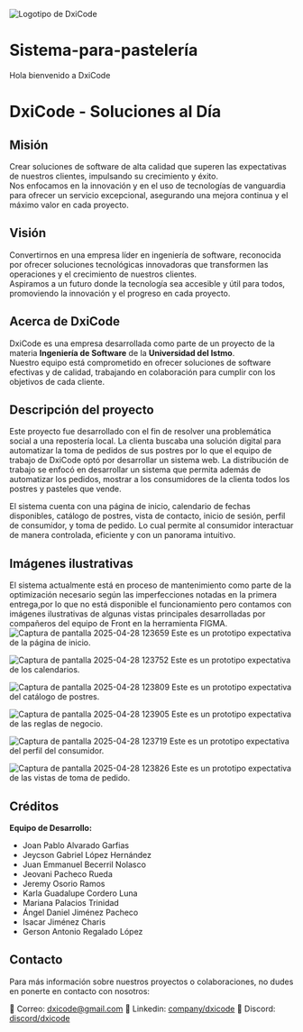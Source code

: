 ![Logotipo de DxiCode](https://i.ibb.co/FhcdjyJ/Logo-dxicode-transformed.png "DxiCode")

# Sistema-para-pastelería
Hola bienvenido a DxiCode

# DxiCode - Soluciones al Día

## Misión
Crear soluciones de software de alta calidad que superen las expectativas de nuestros clientes, impulsando su crecimiento y éxito.  
Nos enfocamos en la innovación y en el uso de tecnologías de vanguardia para ofrecer un servicio excepcional, asegurando una mejora continua y el máximo valor en cada proyecto.

## Visión
Convertirnos en una empresa líder en ingeniería de software, reconocida por ofrecer soluciones tecnológicas innovadoras que transformen las operaciones y el crecimiento de nuestros clientes.  
Aspiramos a un futuro donde la tecnología sea accesible y útil para todos, promoviendo la innovación y el progreso en cada proyecto.

## Acerca de DxiCode
DxiCode es una empresa desarrollada como parte de un proyecto de la materia **Ingeniería de Software** de la **Universidad del Istmo**.  
Nuestro equipo está comprometido en ofrecer soluciones de software efectivas y de calidad, trabajando en colaboración para cumplir con los objetivos de cada cliente.

## Descripción del proyecto
Este proyecto fue desarrollado con el fin de resolver una problemática social a una repostería local. La clienta buscaba una solución digital para automatizar la toma de pedidos de sus postres por lo que el equipo de trabajo de DxiCode optó por desarrollar un sistema web.
La distribución de trabajo se enfocó en desarrollar un sistema que permita además de automatizar los pedidos, mostrar a los consumidores de la clienta todos los postres y pasteles que vende.

El sistema cuenta con una página de inicio, calendario de fechas disponibles, catálogo de postres, vista de contacto, inicio de sesión, perfil de consumidor, y toma de pedido. Lo cual permite al consumidor interactuar de manera controlada, eficiente y con un panorama intuitivo.

## Imágenes ilustrativas
El sistema actualmente está en proceso de mantenimiento como parte de la optimización necesario según las imperfecciones notadas en la primera entrega,por lo que no está disponible el funcionamiento pero contamos con imágenes ilustrativas de algunas vistas principales desarrolladas por compañeros del equipo de Front en la herramienta FIGMA.
![Captura de pantalla 2025-04-28 123659](https://github.com/user-attachments/assets/c59ffcd8-da10-4cc5-9e51-7bfc53c09d41)
Este es un prototipo expectativa de la página de inicio.

![Captura de pantalla 2025-04-28 123752](https://github.com/user-attachments/assets/106d5cfd-1ddd-467b-a239-ee85379ee19d)
Este es un prototipo expectativa de los calendarios.

![Captura de pantalla 2025-04-28 123809](https://github.com/user-attachments/assets/b4d28cb8-d5fc-4c56-bd55-d89ea78701d7)
Este es un prototipo expectativa del catálogo de postres.

![Captura de pantalla 2025-04-28 123905](https://github.com/user-attachments/assets/06c4bc11-d912-4cc4-a153-db010b39779f)
Este es un prototipo expectativa de las reglas de negocio.

![Captura de pantalla 2025-04-28 123719](https://github.com/user-attachments/assets/a64cbb3d-3b6b-4528-807d-f2adf1973e2a)
Este es un prototipo expectativa del perfil del consumidor.

![Captura de pantalla 2025-04-28 123826](https://github.com/user-attachments/assets/ed0c78fb-d5bb-4b61-8503-a7aa2daa29c8)
Este es un prototipo expectativa de las vistas de toma de pedido.

## Créditos

**Equipo de Desarrollo:**
- Joan Pablo Alvarado Garfias
- Jeycson Gabriel López Hernández
- Juan Emmanuel Becerril Nolasco
- Jeovani Pacheco Rueda
- Jeremy Osorio Ramos
- Karla Guadalupe Cordero Luna
- Mariana Palacios Trinidad
- Ángel Daniel Jiménez Pacheco
- Isacar Jiménez Charis
- Gerson Antonio Regalado López

## Contacto
Para más información sobre nuestros proyectos o colaboraciones, no dudes en ponerte en contacto con nosotros:

📧 Correo: dxicode@gmail.com
📧 Linkedin: [company/dxicode](https://www.linkedin.com/company/dxicode/)
📧 Discord: [discord/dxicode](https://discord.gg/nvwrrgqDjE)
